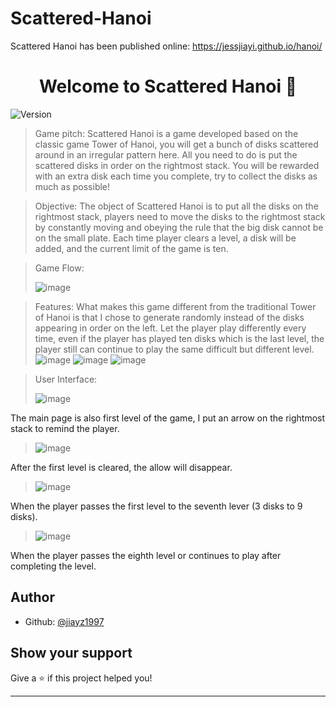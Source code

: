 # Scattered-Hanoi
Scattered Hanoi has been published online: https://jessjiayi.github.io/hanoi/
<h1 align="center">Welcome to Scattered Hanoi 👋</h1>
<p>
  <img alt="Version" src="https://img.shields.io/badge/version-1-blue.svg?cacheSeconds=2592000" />
</p>

> Game pitch: Scattered Hanoi is a game developed based on the classic game Tower of Hanoi, you will get a bunch of disks scattered around in an irregular pattern here. All you need to do is put the scattered disks in order on the rightmost stack. You will be rewarded with an extra disk each time you complete, try to collect the disks as much as possible!

> Objective: The object of Scattered Hanoi is to put all the disks on the rightmost stack, players need to move the disks to the rightmost stack by constantly moving and obeying the rule that the big disk cannot be on the small plate. Each time player clears a level, a disk will be added, and the current limit of the game is ten.
 
> Game Flow: 
> 
> ![image](https://github.com/JessJiayi/Scattered-Hanoi/blob/gh-pages/ScreenShoot/Picture1.png)

> Features: 
> What makes this game different from the traditional Tower of Hanoi is that I chose to generate randomly instead of the disks appearing in order on the left. Let the player play differently every time, even if the player has played ten disks which is the last level, the player still can continue to play the same difficult but different level.
> ![image](https://github.com/JessJiayi/Scattered-Hanoi/blob/gh-pages/ScreenShoot/f1.png)
> ![image](https://github.com/JessJiayi/Scattered-Hanoi/blob/gh-pages/ScreenShoot/f2.png)
> ![image](https://github.com/JessJiayi/Scattered-Hanoi/blob/gh-pages/ScreenShoot/f3.png)

> User Interface:
> 
> ![image](https://github.com/JessJiayi/Scattered-Hanoi/blob/gh-pages/ScreenShoot/main.png)
> 
The main page is also first level of the game, I put an arrow on the rightmost stack to remind the player.
> 
> ![image](https://github.com/JessJiayi/Scattered-Hanoi/blob/gh-pages/ScreenShoot/second.png)
> 
After the first level is cleared, the allow will disappear.
> 
> ![image](https://github.com/JessJiayi/Scattered-Hanoi/blob/gh-pages/ScreenShoot/cleared.png)
> 
When the player passes the first level to the seventh lever (3 disks to 9 disks).
> 
> ![image](https://github.com/JessJiayi/Scattered-Hanoi/blob/gh-pages/ScreenShoot/cleared2.png)
> 
When the player passes the eighth level or continues to play after completing the level.


## Author

* Github: [@jiayz1997](https://github.com/jiayz1997)

## Show your support

Give a ⭐️ if this project helped you!

***
